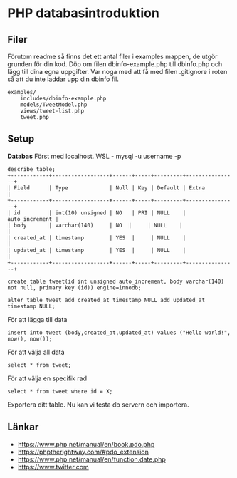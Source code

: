 # PHP databasintroduktion

## Filer
Förutom readme så finns det ett antal filer i examples mappen, de utgör grunden för din kod.
Döp om filen dbinfo-example.php till dbinfo.php och lägg till dina egna uppgifter.
Var noga med att få med filen .gitignore i roten så att du inte laddar upp din dbinfo fil.

    examples/
        includes/dbinfo-example.php
        models/TweetModel.php
        views/tweet-list.php
        tweet.php

## Setup
**Databas**
Först med localhost.
WSL - mysql -u username -p

    describe table;
    +------------+------------------+------+-----+---------+----------------+
    | Field      | Type             | Null | Key | Default | Extra          |
    +------------+------------------+------+-----+---------+----------------+
    | id         | int(10) unsigned | NO   | PRI | NULL    | auto_increment |
    | body       | varchar(140)     | NO  |     | NULL    |                |
    | created_at | timestamp        | YES  |     | NULL    |                |
    | updated_at | timestamp        | YES  |     | NULL    |                |
    +------------+------------------+------+-----+---------+----------------+

    create table tweet(id int unsigned auto_increment, body varchar(140) not null, primary key (id)) engine=innodb;

    alter table tweet add created_at timestamp NULL add updated_at timestamp NULL;

För att lägga till data

    insert into tweet (body,created_at,updated_at) values ("Hello world!", now(), now());

För att välja all data

    select * from tweet;

För att välja en specifik rad

    select * from tweet where id = X;

Exportera ditt table.
Nu kan vi testa db servern och importera.

## Länkar

* https://www.php.net/manual/en/book.pdo.php
* https://phptherightway.com/#pdo_extension
* https://www.php.net/manual/en/function.date.php
* https://www.twitter.com